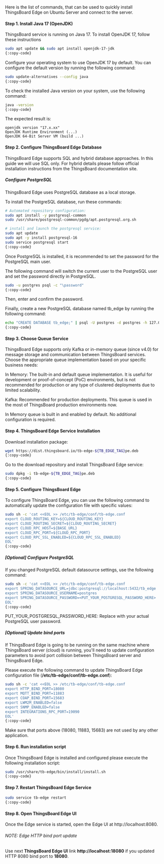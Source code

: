 Here is the list of commands, that can be used to quickly install ThingsBoard Edge on Ubuntu Server and connect to the server.

#### Step 1. Install Java 17 (OpenJDK)
ThingsBoard service is running on Java 17. To install OpenJDK 17, follow these instructions

```bash
sudo apt update && sudo apt install openjdk-17-jdk
{:copy-code}
```

Configure your operating system to use OpenJDK 17 by default. You can configure the default version by running the following command:

```bash
sudo update-alternatives --config java
{:copy-code}
```

To check the installed Java version on your system, use the following command:

```bash
java -version
{:copy-code}
```

The expected result is:

```text
openjdk version "17.x.xx"
OpenJDK Runtime Environment (...)
OpenJDK 64-Bit Server VM (build ...)
```

#### Step 2. Configure ThingsBoard Edge Database

ThingsBoard Edge supports SQL and hybrid database approaches.
In this guide we will use SQL only.
For hybrid details please follow official installation instructions from the ThingsBoard documentation site.

##### Configure PostgreSQL
ThingsBoard Edge uses PostgreSQL database as a local storage.

To install the PostgreSQL database, run these commands:

```bash
# Automated repository configuration:
sudo apt install -y postgresql-common
sudo /usr/share/postgresql-common/pgdg/apt.postgresql.org.sh

# install and launch the postgresql service:
sudo apt update
sudo apt -y install postgresql-16
sudo service postgresql start
{:copy-code}
```

Once PostgreSQL is installed, it is recommended to set the password for the PostgreSQL main user.

The following command will switch the current user to the PostgreSQL user and set the password directly in PostgreSQL.

```bash
sudo -u postgres psql -c "\password"
{:copy-code}
```

Then, enter and confirm the password.

Finally, create a new PostgreSQL database named tb_edge by running the following command:

```bash
echo "CREATE DATABASE tb_edge;" | psql -U postgres -d postgres -h 127.0.0.1 -W
{:copy-code}
```

#### Step 3. Choose Queue Service

ThingsBoard Edge supports only Kafka or in-memory queue (since v4.0) for message storage and communication between ThingsBoard services. Choose the appropriate queue implementation based on your specific business needs:

In Memory: The built-in and default queue implementation. It is useful for development or proof-of-concept (PoC) environments, but is not recommended for production or any type of clustered deployments due to limited scalability.

Kafka: Recommended for production deployments. This queue is used in the most of ThingsBoard production environments now.

In Memory queue is built in and enabled by default. No additional configuration is required.

#### Step 4. ThingsBoard Edge Service Installation
Download installation package:

```bash
wget https://dist.thingsboard.io/tb-edge-${TB_EDGE_TAG}pe.deb
{:copy-code}
```

Go to the download repository and install ThingsBoard Edge service:

```bash
sudo dpkg -i tb-edge-${TB_EDGE_TAG}pe.deb
{:copy-code}
```

#### Step 5. Configure ThingsBoard Edge
To configure ThingsBoard Edge, you  can use the following command to automatically update the configuration file with specific values:

```bash
sudo sh -c 'cat <<EOL >> /etc/tb-edge/conf/tb-edge.conf
export CLOUD_ROUTING_KEY=${CLOUD_ROUTING_KEY}
export CLOUD_ROUTING_SECRET=${CLOUD_ROUTING_SECRET}
export CLOUD_RPC_HOST=${BASE_URL}
export CLOUD_RPC_PORT=${CLOUD_RPC_PORT}
export CLOUD_RPC_SSL_ENABLED=${CLOUD_RPC_SSL_ENABLED}
EOL'
{:copy-code}
```

##### [Optional] Configure PostgreSQL
If you changed PostgreSQL default datasource settings, use the following command:

```bash
sudo sh -c 'cat <<EOL >> /etc/tb-edge/conf/tb-edge.conf
export SPRING_DATASOURCE_URL=jdbc:postgresql://localhost:5432/tb_edge
export SPRING_DATASOURCE_USERNAME=postgres
export SPRING_DATASOURCE_PASSWORD=<PUT_YOUR_POSTGRESQL_PASSWORD_HERE>
EOL'
{:copy-code}
```

PUT_YOUR_POSTGRESQL_PASSWORD_HERE: Replace with your actual PostgreSQL user password.

##### [Optional] Update bind ports
If ThingsBoard Edge is going to be running on the same machine where ThingsBoard server (cloud) is running, you'll need to update configuration parameters to avoid port collision between ThingsBoard server and ThingsBoard Edge.

Please execute the following command to update ThingsBoard Edge configuration file (**/etc/tb-edge/conf/tb-edge.conf**):

```bash
sudo sh -c 'cat <<EOL >> /etc/tb-edge/conf/tb-edge.conf
export HTTP_BIND_PORT=18080
export MQTT_BIND_PORT=11883
export COAP_BIND_PORT=15683
export LWM2M_ENABLED=false
export SNMP_ENABLED=false
export INTEGRATIONS_RPC_PORT=19090
EOL'
{:copy-code}
```

Make sure that ports above (18080, 11883, 15683) are not used by any other application.

#### Step 6. Run installation script

Once ThingsBoard Edge is installed and configured please execute the following installation script:

```bash
sudo /usr/share/tb-edge/bin/install/install.sh
{:copy-code}
```

#### Step 7. Restart ThingsBoard Edge Service

```bash
sudo service tb-edge restart
{:copy-code}
```

#### Step 8. Open ThingsBoard Edge UI

Once the Edge service is started, open the Edge UI at http://localhost:8080.

###### NOTE: Edge HTTP bind port update

Use next **ThingsBoard Edge UI** link **http://localhost:18080** if you updated HTTP 8080 bind port to **18080**.

